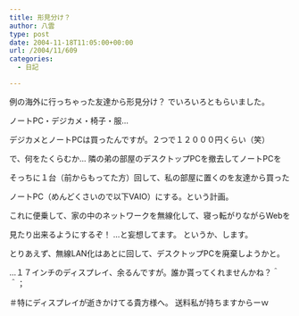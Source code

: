 ```yaml
---
title: 形見分け？
author: 八雲
type: post
date: 2004-11-18T11:05:00+00:00
url: /2004/11/609
categories:
  - 日記

---
```

例の海外に行っちゃった友達から形見分け？ でいろいろともらいました。
  
ノートPC・デジカメ・椅子・服…
  
デジカメとノートPCは買ったんですが。２つで１２０００円くらい（笑）
  
で、何をたくらむか… 隣の弟の部屋のデスクトップPCを撤去してノートPCを
  
そっちに１台（前からもってた方）回して、私の部屋に置くのを友達から買った
  
ノートPC（めんどくさいので以下VAIO）にする。という計画。
  
これに便乗して、家の中のネットワークを無線化して、寝っ転がりながらWebを
  
見たり出来るようにするぞ！ …と妄想してます。 というか、します。
  
とりあえず、無線LAN化はあとに回して、デスクトップPCを廃棄しようかと。

…１７インチのディスプレイ、余るんですが。誰か貰ってくれませんかね？＾＾；
  
＃特にディスプレイが逝きかけてる貴方様へ。 送料私が持ちますからーｗ